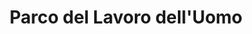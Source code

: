 ---
title: "Parco del Lavoro dell'Uomo"
description: "Descrizione."
place: "Triggiano"
year: 2024
draft: False
---